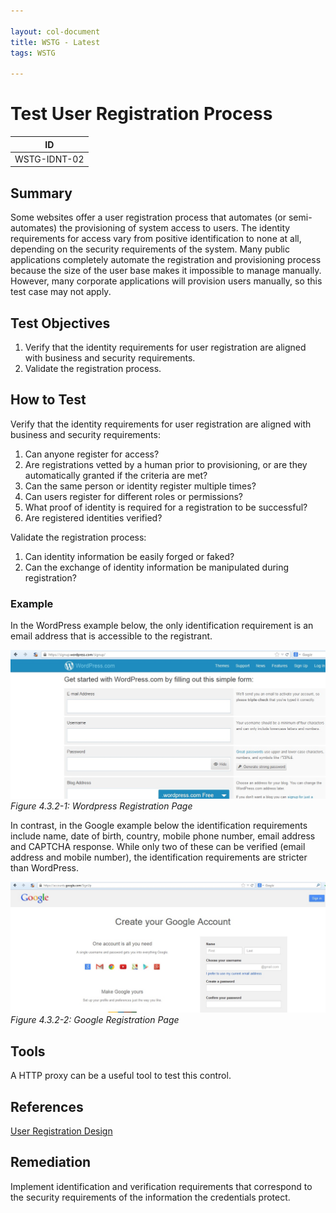 ```yaml
---

layout: col-document
title: WSTG - Latest
tags: WSTG

---
```

# Test User Registration Process

|ID            |
|--------------|
|WSTG-IDNT-02|

## Summary

Some websites offer a user registration process that automates (or semi-automates) the provisioning of system access to users. The identity requirements for access vary from positive identification to none at all, depending on the security requirements of the system. Many public applications completely automate the registration and provisioning process because the size of the user base makes it impossible to manage manually. However, many corporate applications will provision users manually, so this test case may not apply.

## Test Objectives

1. Verify that the identity requirements for user registration are aligned with business and security requirements.
2. Validate the registration process.

## How to Test

Verify that the identity requirements for user registration are aligned with business and security requirements:

1. Can anyone register for access?
2. Are registrations vetted by a human prior to provisioning, or are they automatically granted if the criteria are met?
3. Can the same person or identity register multiple times?
4. Can users register for different roles or permissions?
5. What proof of identity is required for a registration to be successful?
6. Are registered identities verified?

Validate the registration process:

1. Can identity information be easily forged or faked?
2. Can the exchange of identity information be manipulated during registration?

### Example

In the WordPress example below, the only identification requirement is an email address that is accessible to the registrant.

![Wordpress Registration Page](images/Wordpress_registration_page.jpg)\
*Figure 4.3.2-1: Wordpress Registration Page*

In contrast, in the Google example below the identification requirements include name, date of birth, country, mobile phone number, email address and CAPTCHA response. While only two of these can be verified (email address and mobile number), the identification requirements are stricter than WordPress.

![Google Registration Page](images/Google_registration_page.jpg)\
*Figure 4.3.2-2: Google Registration Page*

## Tools

A HTTP proxy can be a useful tool to test this control.

## References

[User Registration Design](https://mashable.com/2011/06/09/user-registration-design/)

## Remediation

Implement identification and verification requirements that correspond to the security requirements of the information the credentials protect.

